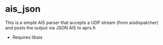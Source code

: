 # ais_json

This is a simple AIS parser that accepts a UDP stream (from aisdispatcher) and posts the output via JSON AIS to aprs.fi

* Requires libais

